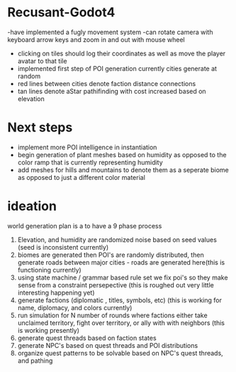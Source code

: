 ﻿# Recusant-Godot4

-have implemented a fugly movement system
-can rotate camera with keyboard arrow keys and zoom in and out with mouse wheel
- clicking on tiles should log their coordinates as well as move the player avatar to that tile
- implemented first step of POI generation currently cities generate at random
- red lines between cities denote faction distance connections
- tan lines denote aStar pathifinding with cost increased based on elevation

# Next steps
- implement more POI intelligence in instantiation
- begin generation of plant meshes based on humidity as opposed to the color ramp that is currently representing humidity
- add meshes for hills and mountains to denote them as a seperate biome as opposed to just a different color material

# ideation

world generation plan is a to have a 9 phase process

1. Elevation, and humidity are randomized noise based on seed values (seed is inconsistent currently)
2. biomes are generated then POI's are randomly distributed, then generate roads between major cities - roads are generated here(this is functioning currently)
3. using state machine / grammar based rule set we fix poi's so they make sense from a constraint persepective (this is roughed out very little interesting happening yet)
4. generate factions (diplomatic , titles, symbols, etc) (this is working for name, diplomacy, and colors currently)
5. run simulation for N number of rounds where factions either take unclaimed territory, fight over territory, or ally with with neighbors (this is working presently)
6. generate quest threads based on faction states
7. generate NPC's based on quest threads and POI distributions
8. organize quest patterns to be solvable based on NPC's quest threads, and pathing

